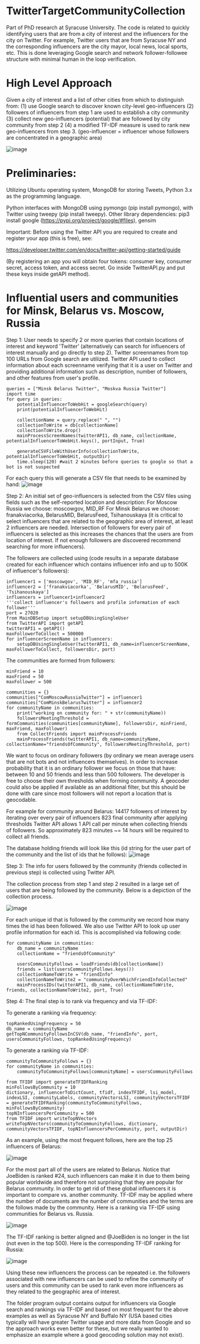 # TwitterTargetCommunityCollection
Part of PhD research at Syracuse University. The code is related to quickly identifying users that are from a city of interest and the influencers for the city on Twitter. For example, Twitter users that are from Syracuse NY and the corresponding influencers are the city mayor, local news, local sports, etc. This is done leveraging Google search and network follower-followee structure with minimal human in the loop verification.

# High Level Approach
Given a city of interest and a list of other cities from which to distinguish from:
(1) use Google search to discover known city-level geo-influencers
(2) followers of influencers from step 1 are used to establish a city community
(3) collect new geo-influencers (potential) that are followed by city community from step 2
(4) a modified TF-IDF measure is used to rank new geo-influencers from step 3. 
(geo-influencer = influencer whose followers are concentrated in a geographic area)

![image](https://user-images.githubusercontent.com/80060152/111801025-eb60c800-88a2-11eb-9756-86dd51585db3.png)

# Preliminaries:

Utilizing Ubuntu operating system, MongoDB for storing Tweets, Python 3.x as the programming language.

Python interfaces with MongoDB using pymongo (pip install pymongo), with Twitter using tweepy (pip install tweepy). Other library dependencies: pip3 install google (https://pypi.org/project/google/#files), gensim

Important: Before using the Twitter API you are required to create and register your app (this is free), see:

https://developer.twitter.com/en/docs/twitter-api/getting-started/guide

(By registering an app you will obtain four tokens: consumer key, consumer secret, access token, and access secret. Go inside TwitterAPI.py and put these keys inside getAPI method).

# Influential users and communities for Minsk, Belarus vs. Moscow, Russia
Step 1: User needs to specify 2 or more queries that contain locations of interest and keyword 'Twitter' (alternatively can search for influencers of interest manually and go directly to step 2). Twitter screennames from top 100 URLs from Google search are utilized. Twitter API used to collect information about each screenname verifying that it is a user on Twitter and providing additional information such as description, number of followers, and other features from user's profile.

    queries = ["Minsk Belarus Twitter", "Moskva Russia Twitter"]
    import time
    for query in queries:
        potentialInfluencerToWebHit = googleSearch(query)
        print(potentialInfluencerToWebHit)

        collectionName = query.replace(" ", "")
        collectionToWrite = db[collectionName]
        collectionToWrite.drop()
        mainProcessScreenNames(twitterAPI1, db_name, collectionName, potentialInfluencerToWebHit.keys(), portInput, True)

        generateCSVFileWithUserInfo(collectionToWrite, potentialInfluencerToWebHit, outputDir)
        time.sleep(120) #wait 2 minutes before queries to google so that a bot is not suspected


For each query this will generate a CSV file that needs to be examined by hand:
![image](https://user-images.githubusercontent.com/80060152/111816094-cbd19b80-88b2-11eb-8596-3c22ef48db34.png)

Step 2: An initial set of geo-influencers is selected from the CSV files using fields such as the self-reported location and description:
For Moscow Russia we choose: moscowgov, MID_RF
For Minsk Belarus we choose: franakviacorka, BelarusMID, BelarusFeed, Tsihanouskaya
(it is critical to select influencers that are related to the geographic area of interest, at least 2 influencers are needed. Intersection of followers for every pair of influencers is selected as this increases the chances that the users are from location of interest. If not enough followers are discovered recommend searching for more influencers).

The followers are collected using (code results in a separate database created for each influencer which contains influencer info and up to 500K of influencer's followers):

    influencer1 = ['moscowgov', 'MID_RF', 'mfa_russia']
    influencer2 = ['franakviacorka', 'BelarusMID', 'BelarusFeed', 'Tsihanouskaya']
    influencers = influencer1+influencer2
    '''collect influencer's followers and profile information of each follower'''
    port = 27020
    from MainDBSetup import setupDBUsingSingleUser
    from TwitterAPI import getAPI
    twitterAPI1 = getAPI()
    maxFollowerToCollect = 500000
    for influencerScreenName in influencers:
        setupDBUsingSingleUser(twitterAPI1, db_name=influencerScreenName, maxFollowerToCollect, followersDir, port)

The communities are formed from followers:

    minFriend = 10
    maxFriend = 50
    maxFollower = 500

    communities = {}
    communities["ComMoscowRussiaTwitter"] = influencer1
    communities["ComMinskBelarusTwitter"] = influencer2
    for communityName in communities:
        print("working on community for: " + str(communityName))
        followersMeetingThreshold = formCommunities(communities[communityName], followersDir, minFriend, maxFriend, maxFollower)
        from CollectFriends import mainProcessFriends
        mainProcessFriends(twitterAPI1, db_name=communityName, collectionName="friendsOfCommunity", followersMeetingThreshold, port)

We want to focus on ordinary followers (by ordinary we mean average users that are not bots and not influencers themselves). In order to increase probability that it is an ordinary follower we focus on those that have: between 10 and 50 friends and less than 500 followers. The developer is free to choose their own thresholds when forming community. A geocoder could also be applied if available as an additional filter, but this should be done with care since most followers will not report a location that is geocodable.

For example for community around Belarus:
14417 followers of interest by iterating over every pair of influencers
823 final community after applying thresholds
Twitter API allows 1 API call per minute when collecting friends of followers. So approximately 823 minutes ~= 14 hours will be required to collect all friends.

The database holding friends will look like this (id string for the user part of the community and the list of ids that he follows):
![image](https://user-images.githubusercontent.com/80060152/111842545-000a8380-88d6-11eb-916f-47824b797d8b.png)

Step 3: The info for users followed by the community (friends collected in previous step) is collected using Twitter API.

The collection process from step 1 and step 2 resulted in a large set of users that are being followed by the community. Below is a depiction of the collection process.

![image](https://user-images.githubusercontent.com/80060152/111843399-79ef3c80-88d7-11eb-957f-90300ee156f1.png)

For each unique id that is followed by the community we record how many times the id has been followed. We also use Twitter API to look up user profile information for each id. This is accomplished via following code:

    for communityName in communities:
        db_name = communityName
        collectionName = "friendsOfCommunity"

        usersCommunityFollows = loadFriends(db[collectionName])
        friends = list(usersCommunityFollows.keys())
        collectionNameToWrite = "friendInfo"
        collectionNameToWrite2 = "communityOverWhichFriendInfoCollected"
        mainProcessIDs(twitterAPI1, db_name, collectionNameToWrite, friends, collectionNameToWrite2, port, True)

Step 4: The final step is to rank via frequency and via TF-IDF:

To generate a ranking via frequency:

    topRankedUsingFrequency = 50
    db_name = communityName
    getTopNCommunityFollowsInCSV(db_name, "friendInfo", port, usersCommunityFollows, topRankedUsingFrequency)

To generate a ranking via TF-IDF:

    communityToCommunityFollows = {}
    for communityName in communities:
        communityToCommunityFollows[communityName] = usersCommunityFollows
        
    from TFIDF import generateTFIDFRanking
    minFollowsByCommunity = 10
    dictionary, influencerToDictCount, tfidf, indexTFIDF, lsi_model, indexLSI, communityLabels, communityVectorsLSI, communityVectorsTFIDF = generateTFIDFRanking(communityToCommunityFollows, minFollowsByCommunity)
    topNInfluencersPerCommunity = 500
    from TFIDF import writeTopNVectors
    writeTopNVectors(communityToCommunityFollows, dictionary, communityVectorsTFIDF, topNInfluencersPerCommunity, port, outputDir)

As an example, using the most frequent follows, here are the top 25 influencers of Belarus:

![image](https://user-images.githubusercontent.com/80060152/111918679-a1bbdd00-8a5c-11eb-8452-29dad674cd5a.png)

For the most part all of the users are related to Belarus. Notice that JoeBiden is ranked #24, such influencers can make it in due to them being popular worldwide and therefore not surprising that they are popular for Belarus community. In order to get rid of these global influencers it is important to compare vs. another community. TF-IDF may be applied where the number of documents are the number of communities and the terms are the follows made by the community. Here is a ranking via TF-IDF using communities for Belarus vs. Russia.

![image](https://user-images.githubusercontent.com/80060152/111919151-daf54c80-8a5e-11eb-9b17-e8724feab517.png)

The TF-IDF ranking is better aligned and @JoeBiden is no longer in the list (not even in the top 500). Here is the corresponding TF-IDF ranking for Russia:

![image](https://user-images.githubusercontent.com/80060152/111919130-b7ca9d00-8a5e-11eb-8382-f2fd33bfa730.png)

Using these new influencers the process can be repeated i.e. the followers associated with new influencers can be used to refine the community of users and this community can be used to rank even more influencers as they related to the geographic area of interest.

The folder program output contains output for influencers via Google search and rankings via TF-IDF and based on most frequent for the above examples as well as Syracuse NY and Buffalo NY (USA based cities typically will have greater Twitter usage and more data from Google and so the approach works even better for these, but we really wanted to emphasize an example where a good geocoding solution may not exist).










